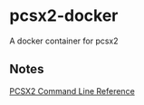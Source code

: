 # pcsx2-docker
A docker container for pcsx2

## Notes
[PCSX2 Command Line Reference](https://forums.pcsx2.net/Thread-blog-The-return-of-the-Commandline?pid=118520)

